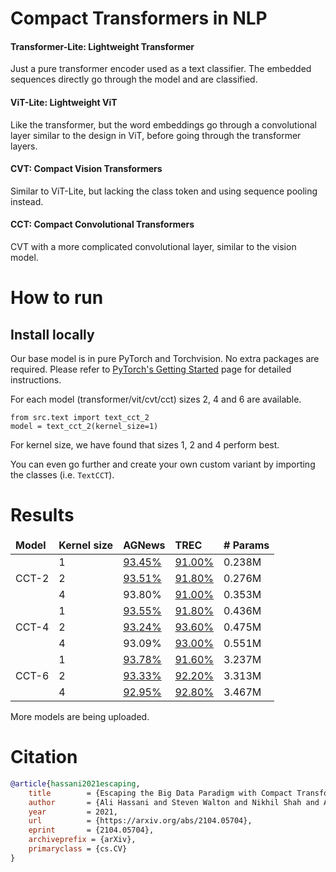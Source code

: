 # Compact Transformers in NLP

#### Transformer-Lite: Lightweight Transformer
Just a pure transformer encoder used as a text classifier. The embedded sequences
directly go through the model and are classified.
 
#### ViT-Lite: Lightweight ViT 
Like the transformer, but the word embeddings go through a convolutional layer similar
to the design in ViT, before going through the transformer layers.

#### CVT: Compact Vision Transformers
Similar to ViT-Lite, but lacking the class token and using sequence pooling instead.

#### CCT: Compact Convolutional Transformers
CVT with a more complicated convolutional layer, similar to the vision model.

# How to run

## Install locally

Our base model is in pure PyTorch and Torchvision. No extra packages are required.
Please refer to [PyTorch's Getting Started](https://pytorch.org/get-started/locally/) page for detailed instructions.

For each model (transformer/vit/cvt/cct) sizes 2, 4 and 6 are available.
```python3
from src.text import text_cct_2
model = text_cct_2(kernel_size=1)
```
For kernel size, we have found that sizes 1, 2 and 4 perform best.

You can even go further and create your own custom variant by importing the classes (i.e. `TextCCT`).

# Results

<table style="width:100%">
    <thead>
        <tr>
            <td><b>Model</b></td> 
            <td><b>Kernel size</b></td>
            <td><b>AGNews</b></td>
            <td><b>TREC</b></td>
            <td><b># Params</b></td>
        </tr>
    </thead>
    <tbody>
        <tr>
            <td rowspan=3>CCT-2</td>
            <td>1</td>
            <td><a href="http://ix.cs.uoregon.edu/~alih/compact-transformers/checkpoints/nlp/text_cct2-1_agnews_93.45.pth">93.45%</a></td>
            <td><a href="http://ix.cs.uoregon.edu/~alih/compact-transformers/checkpoints/nlp/text_cct2-1_trec_91.00.pth">91.00%</a></td>
            <td>0.238M</td>
        </tr>
        <tr>
            <td>2</td>
            <td><a href="http://ix.cs.uoregon.edu/~alih/compact-transformers/checkpoints/nlp/text_cct2-2_agnews_93.51.pth">93.51%</a></td>
            <td><a href="http://ix.cs.uoregon.edu/~alih/compact-transformers/checkpoints/nlp/text_cct2-2_trec_91.80.pth">91.80%</a></td>
            <td>0.276M</td>
        </tr>
        <tr>
            <td>4</td>
            <td>93.80%</td>
            <td><a href="http://ix.cs.uoregon.edu/~alih/compact-transformers/checkpoints/nlp/text_cct2-4_trec_91.00.pth">91.00%</a></td>
            <td>0.353M</td>
        </tr>
        <tr>
            <td rowspan=3>CCT-4</td>
            <td>1</td>
            <td><a href="http://ix.cs.uoregon.edu/~alih/compact-transformers/checkpoints/nlp/text_cct4-1_agnews_93.55.pth">93.55%</a></td>
            <td><a href="http://ix.cs.uoregon.edu/~alih/compact-transformers/checkpoints/nlp/text_cct4-1_trec_91.80.pth">91.80%</a></td>
            <td>0.436M</td>
        </tr>
        <tr>
            <td>2</td>
            <td><a href="http://ix.cs.uoregon.edu/~alih/compact-transformers/checkpoints/nlp/text_cct4-2_agnews_93.24.pth">93.24%</a></td>
            <td><a href="http://ix.cs.uoregon.edu/~alih/compact-transformers/checkpoints/nlp/text_cct4-2_trec_93.60.pth">93.60%</a></td>
            <td>0.475M</td>
        </tr>
        <tr>
            <td>4</td>
            <td>93.09%</td>
            <td><a href="http://ix.cs.uoregon.edu/~alih/compact-transformers/checkpoints/nlp/text_cct4-4_trec_93.00.pth">93.00%</a></td>
            <td>0.551M</td>
        </tr>
        <tr>
            <td rowspan=3>CCT-6</td>
            <td>1</td>
            <td><a href="http://ix.cs.uoregon.edu/~alih/compact-transformers/checkpoints/nlp/text_cct6-1_agnews_93.78.pth">93.78%</a></td>
            <td><a href="http://ix.cs.uoregon.edu/~alih/compact-transformers/checkpoints/nlp/text_cct6-1_trec_91.60.pth">91.60%</a></td>
            <td>3.237M</td>
        </tr>
        <tr>
            <td>2</td>
            <td><a href="http://ix.cs.uoregon.edu/~alih/compact-transformers/checkpoints/nlp/text_cct6-2_agnews_93.33.pth">93.33%</a></td>
            <td><a href="http://ix.cs.uoregon.edu/~alih/compact-transformers/checkpoints/nlp/text_cct6-2_trec_92.20.pth">92.20%</a></td>
            <td>3.313M</td>
        </tr>
        <tr>
            <td>4</td>
            <td><a href="http://ix.cs.uoregon.edu/~alih/compact-transformers/checkpoints/nlp/text_cct6-4_agnews_92.95.pth">92.95%</a></td>
            <td><a href="http://ix.cs.uoregon.edu/~alih/compact-transformers/checkpoints/nlp/text_cct6-4_trec_92.80.pth">92.80%</a></td>
            <td>3.467M</td>
        </tr>
    </tbody>
</table>
More models are being uploaded.

# Citation
```bibtex
@article{hassani2021escaping,
	title        = {Escaping the Big Data Paradigm with Compact Transformers},
	author       = {Ali Hassani and Steven Walton and Nikhil Shah and Abulikemu Abuduweili and Jiachen Li and Humphrey Shi},
	year         = 2021,
	url          = {https://arxiv.org/abs/2104.05704},
	eprint       = {2104.05704},
	archiveprefix = {arXiv},
	primaryclass = {cs.CV}
}
```
